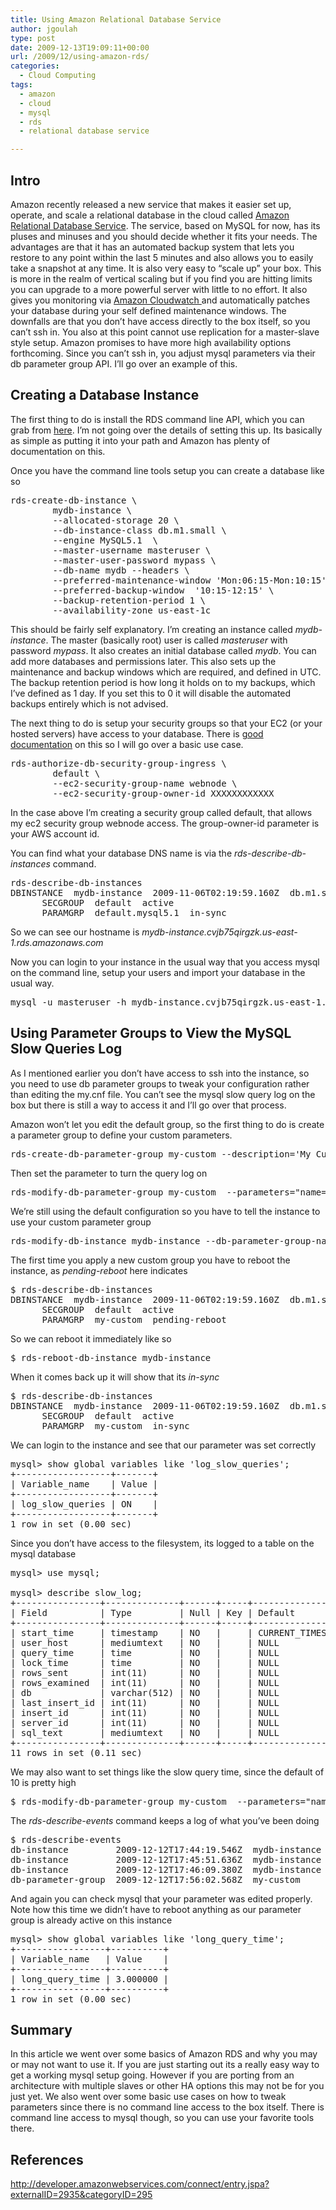 ```yaml
---
title: Using Amazon Relational Database Service
author: jgoulah
type: post
date: 2009-12-13T19:09:11+00:00
url: /2009/12/using-amazon-rds/
categories:
  - Cloud Computing
tags:
  - amazon
  - cloud
  - mysql
  - rds
  - relational database service

---
```

## Intro

Amazon recently released a new service that makes it easier set up, operate, and scale a relational database in the cloud called <a href="http://aws.amazon.com/rds/" target="_blank">Amazon Relational Database Service</a>. The service, based on MySQL for now, has its pluses and minuses and you should decide whether it fits your needs. The advantages are that it has an automated backup system that lets you restore to any point within the last 5 minutes and also allows you to easily take a snapshot at any time. It is also very easy to &#8220;scale up&#8221; your box. This is more in the realm of vertical scaling but if you find you are hitting limits you can upgrade to a more powerful server with little to no effort. It also gives you monitoring via <a href="http://aws.amazon.com/cloudwatch/" target="_blank">Amazon Cloudwatch </a> and automatically patches your database during your self defined maintenance windows. The downfalls are that you don&#8217;t have access directly to the box itself, so you can&#8217;t ssh in. You also at this point cannot use replication for a master-slave style setup. Amazon promises to have more high availability options forthcoming. Since you can&#8217;t ssh in, you adjust mysql parameters via their db parameter group API. I&#8217;ll go over an example of this.

## Creating a Database Instance

The first thing to do is install the RDS command line API, which you can grab from [here][1]. I&#8217;m not going over the details of setting this up. Its basically as simple as putting it into your path and Amazon has plenty of documentation on this. 

Once you have the command line tools setup you can create a database like so

<pre>rds-create-db-instance \
        mydb-instance \
        --allocated-storage 20 \
        --db-instance-class db.m1.small \
        --engine MySQL5.1  \
        --master-username masteruser \
        --master-user-password mypass \
        --db-name mydb --headers \
        --preferred-maintenance-window 'Mon:06:15-Mon:10:15' \ 
        --preferred-backup-window  '10:15-12:15' \
        --backup-retention-period 1 \
        --availability-zone us-east-1c 
</pre>

This should be fairly self explanatory. I&#8217;m creating an instance called _mydb-instance_. The master (basically root) user is called _masteruser_ with password _mypass_. It also creates an initial database called _mydb_. You can add more databases and permissions later. This also sets up the maintenance and backup windows which are required, and defined in UTC. The backup retention period is how long it holds on to my backups, which I&#8217;ve defined as 1 day. If you set this to 0 it will disable the automated backups entirely which is not advised.

The next thing to do is setup your security groups so that your EC2 (or your hosted servers) have access to your database. There is <a href="http://docs.amazonwebservices.com/AmazonRDS/latest/CommandLineReference/index.html?CLIReference-cmd-AuthorizeDBSecurityGroupIngress.html" target="_blank">good documentation</a> on this so I will go over a basic use case.

<pre>rds-authorize-db-security-group-ingress \
        default \
        --ec2-security-group-name webnode \
        --ec2-security-group-owner-id XXXXXXXXXXXX 
</pre>

In the case above I&#8217;m creating a security group called default, that allows my ec2 security group webnode access. The group-owner-id parameter is your AWS account id.

You can find what your database DNS name is via the _rds-describe-db-instances_ command. 

<pre>rds-describe-db-instances 
DBINSTANCE  mydb-instance  2009-11-06T02:19:59.160Z  db.m1.small  mysql5.1  20  masteruser  available  mydb-instance.cvjb75qirgzk.us-east-1.rds.amazonaws.com  3306  us-east-1d  1
      SECGROUP  default  active
      PARAMGRP  default.mysql5.1  in-sync
</pre>

So we can see our hostname is _mydb-instance.cvjb75qirgzk.us-east-1.rds.amazonaws.com_

Now you can login to your instance in the usual way that you access mysql on the command line, setup your users and import your database in the usual way.

<pre>mysql -u masteruser -h mydb-instance.cvjb75qirgzk.us-east-1.rds.amazonaws.com -pmypass</pre>

## Using Parameter Groups to View the MySQL Slow Queries Log

As I mentioned earlier you don&#8217;t have access to ssh into the instance, so you need to use db parameter groups to tweak your configuration rather than editing the my.cnf file. You can&#8217;t see the mysql slow query log on the box but there is still a way to access it and I&#8217;ll go over that process.

Amazon won&#8217;t let you edit the default group, so the first thing to do is create a parameter group to define your custom parameters. 

<pre>rds-create-db-parameter-group my-custom --description='My Custom DB Param Group' --engine=MySQL5.1
</pre>

Then set the parameter to turn the query log on

<pre>rds-modify-db-parameter-group my-custom  --parameters="name=slow_query_log, value=ON, method=immediate"
</pre>

We&#8217;re still using the default configuration so you have to tell the instance to use your custom parameter group

<pre>rds-modify-db-instance mydb-instance --db-parameter-group-name=my-custom</pre>

The first time you apply a new custom group you have to reboot the instance, as _pending-reboot_ here indicates

<pre>$ rds-describe-db-instances 
DBINSTANCE  mydb-instance  2009-11-06T02:19:59.160Z  db.m1.small  mysql5.1  20  masteruser  available  mydb-instance.cvjb75qirgzk.us-east-1.rds.amazonaws.com  3306  us-east-1d  1
      SECGROUP  default  active
      PARAMGRP  my-custom  pending-reboot
</pre>

So we can reboot it immediately like so

<pre>$ rds-reboot-db-instance mydb-instance
</pre>

When it comes back up it will show that its _in-sync_

<pre>$ rds-describe-db-instances 
DBINSTANCE  mydb-instance  2009-11-06T02:19:59.160Z  db.m1.small  mysql5.1  20  masteruser  available  mydb-instance.cvjb75qirgzk.us-east-1.rds.amazonaws.com  3306  us-east-1d  1
      SECGROUP  default  active
      PARAMGRP  my-custom  in-sync
</pre>

We can login to the instance and see that our parameter was set correctly

<pre>mysql> show global variables like 'log_slow_queries';
+------------------+-------+
| Variable_name    | Value |
+------------------+-------+
| log_slow_queries | ON    | 
+------------------+-------+
1 row in set (0.00 sec)
</pre>

Since you don&#8217;t have access to the filesystem, its logged to a table on the mysql database

<pre>mysql> use mysql;

mysql> describe slow_log;
+----------------+--------------+------+-----+-------------------+-----------------------------+
| Field          | Type         | Null | Key | Default           | Extra                       |
+----------------+--------------+------+-----+-------------------+-----------------------------+
| start_time     | timestamp    | NO   |     | CURRENT_TIMESTAMP | on update CURRENT_TIMESTAMP | 
| user_host      | mediumtext   | NO   |     | NULL              |                             | 
| query_time     | time         | NO   |     | NULL              |                             | 
| lock_time      | time         | NO   |     | NULL              |                             | 
| rows_sent      | int(11)      | NO   |     | NULL              |                             | 
| rows_examined  | int(11)      | NO   |     | NULL              |                             | 
| db             | varchar(512) | NO   |     | NULL              |                             | 
| last_insert_id | int(11)      | NO   |     | NULL              |                             | 
| insert_id      | int(11)      | NO   |     | NULL              |                             | 
| server_id      | int(11)      | NO   |     | NULL              |                             | 
| sql_text       | mediumtext   | NO   |     | NULL              |                             | 
+----------------+--------------+------+-----+-------------------+-----------------------------+
11 rows in set (0.11 sec)
</pre>

We may also want to set things like the slow query time, since the default of 10 is pretty high

<pre>$ rds-modify-db-parameter-group my-custom  --parameters="name=long_query_time, value=3, method=immediate"
</pre>

The _rds-describe-events_ command keeps a log of what you&#8217;ve been doing

<pre>$ rds-describe-events 
db-instance         2009-12-12T17:44:19.546Z  mydb-instance  Updated to use a DBParameterGroup my-custom
db-instance         2009-12-12T17:45:51.636Z  mydb-instance  Database instance shutdown
db-instance         2009-12-12T17:46:09.380Z  mydb-instance  Database instance restarted
db-parameter-group  2009-12-12T17:56:02.568Z  my-custom        Updated parameter long_query_time to 3 with apply method immediate
</pre>

And again you can check mysql that your parameter was edited properly. Note how this time we didn&#8217;t have to reboot anything as our parameter group is already active on this instance

<pre>mysql> show global variables like 'long_query_time';
+-----------------+----------+
| Variable_name   | Value    |
+-----------------+----------+
| long_query_time | 3.000000 | 
+-----------------+----------+
1 row in set (0.00 sec)
</pre>

## Summary

In this article we went over some basics of Amazon RDS and why you may or may not want to use it. If you are just starting out its a really easy way to get a working mysql setup going. However if you are porting from an architecture with multiple slaves or other HA options this may not be for you just yet. We also went over some basic use cases on how to tweak parameters since there is no command line access to the box itself. There is command line access to mysql though, so you can use your favorite tools there.

## References

<a href="http://developer.amazonwebservices.com/connect/entry.jspa?externalID=2935&#038;categoryID=295" target="_blank">http://developer.amazonwebservices.com/connect/entry.jspa?externalID=2935&categoryID=295</a>

 [1]: http://developer.amazonwebservices.com/connect/entry.jspa?externalID=2928&categoryID=294